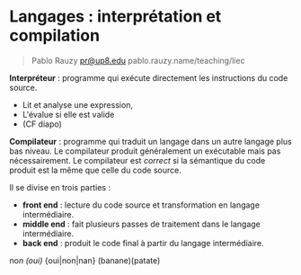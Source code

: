 # Langages : interprétation et compilation

> Pablo Rauzy pr@up8.edu pablo.rauzy.name/teaching/liec

**Interpréteur** : programme qui exécute directement les instructions du code source.
 * Lit et analyse une expression,
 * L'évalue si elle est valide
 * (CF diapo)

**Compilateur** : programme qui traduit un langage dans un autre langage plus bas niveau.
Le compilateur produit généralement un exécutable mais pas nécessairement. 
Le compilateur est *correct* si la sémantique du code produit est la même que celle du code source.

Il se divise en trois parties : 
 * **front end** : lecture du code source et transformation en langage intermédiaire.
 * **middle end** : fait plusieurs passes de traitement dans le langage intermédiaire.
 * **back end** : produit le code final à partir du langage intermédiaire.

no*n
(oui)*
{oui|non|nan}
(banane)(patate)
<!--stackedit_data:
eyJoaXN0b3J5IjpbMjA2MTc2Nzc2OCwxMDg5Nzk0MjU4LDEwOD
k3OTQyNTgsLTIyNDQ0NTUzMiwtMjA2OTE5NTM2MiwtMTcxMzU3
NjI1NiwxMDg3NzM3Mjc2LC0xNTI4MjI5NDQ1LC0yMDg4NzQ2Nj
EyXX0=
-->